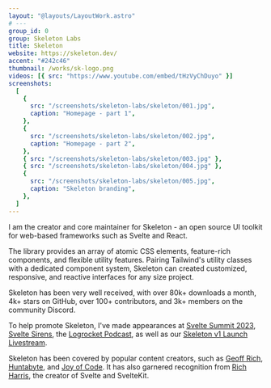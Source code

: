 ```yaml
---
layout: "@layouts/LayoutWork.astro"
# ---
group_id: 0
group: Skeleton Labs
title: Skeleton
website: https://skeleton.dev/
accent: "#242c46"
thumbnail: /works/sk-logo.png
videos: [{ src: "https://www.youtube.com/embed/tHzVyChDuyo" }]
screenshots:
  [
    {
      src: "/screenshots/skeleton-labs/skeleton/001.jpg",
      caption: "Homepage - part 1",
    },
    {
      src: "/screenshots/skeleton-labs/skeleton/002.jpg",
      caption: "Homepage - part 2",
    },
    { src: "/screenshots/skeleton-labs/skeleton/003.jpg" },
    { src: "/screenshots/skeleton-labs/skeleton/004.jpg" },
    {
      src: "/screenshots/skeleton-labs/skeleton/005.jpg",
      caption: "Skeleton branding",
    },
  ]
---
```


I am the creator and core maintainer for Skeleton - an open source UI toolkit for web-based frameworks such as Svelte and React.

The library provides an array of atomic CSS elements, feature-rich components, and flexible utility features. Pairing Tailwind's utility classes with a dedicated component system, Skeleton can created customized, responsive, and reactive interfaces for any size project.

Skeleton has been very well received, with over 80k+ downloads a month, 4k+ stars on GitHub, over 100+ contributors, and 3k+ members on the community Discord.

To help promote Skeleton, I've made appearances at [Svelte Summit 2023](https://www.youtube.com/watch?v=KxK9iA1ktlU), [Svelte Sirens](https://www.youtube.com/watch?v=2OnJYCXJPK4), the [Logrocket Podcast](https://podrocket.logrocket.com/skeleton?ref=skeleton.ghost.io), as well as our [Skeleton v1 Launch Livestream](https://www.youtube.com/playlist?list=PLJtgPDPrJYAuDISpNrarLCjVInKknDCcA).

Skeleton has been covered by popular content creators, such as [Geoff Rich](https://www.youtube.com/watch?v=MaF8kRbHbi0), [Huntabyte](https://www.youtube.com/watch?v=P_A0qQ7AuK8), and [Joy of Code](https://www.youtube.com/watch?v=O0mNU0maItY). It has also garnered recognition from [Rich Harris](https://twitter.com/Rich_Harris/status/1654883813078474755), the creator of Svelte and SvelteKit.
